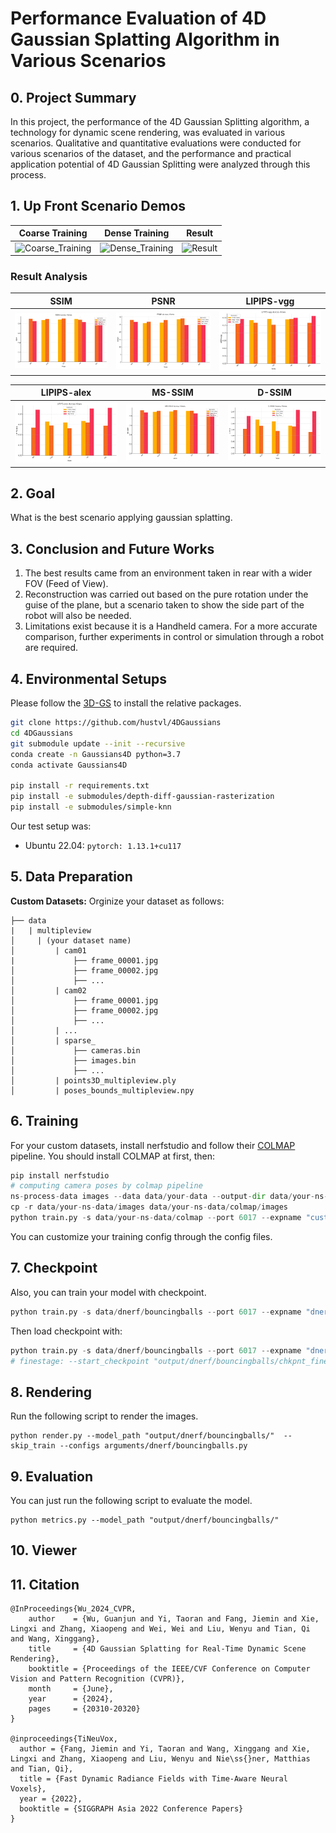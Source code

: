# Performance Evaluation of 4D Gaussian Splatting Algorithm in Various Scenarios

## 0. Project Summary
In this project, the performance of the 4D Gaussian Splitting algorithm, a technology for dynamic scene rendering, was evaluated in various scenarios. Qualitative and quantitative evaluations were conducted for various scenarios of the dataset, and the performance and practical application potential of 4D Gaussian Splitting were analyzed through this process.

## 1. Up Front Scenario Demos
|Coarse Training|Dense Training|Result|
|---|---|---|
|![Coarse_Training](/assets/up_fw_before_Training.gif)|![Dense_Training](/assets/up_fw_after_coarse_training.gif)|![Result](/assets/up_fw_real.gif)|


### Result Analysis
|SSIM|PSNR|LIPIPS-vgg|
|---|---|---|
|![output1](/assets/output1.png)|![output2](/assets/output2.png)|![output3](/assets/output3.png)|

|LIPIPS-alex|MS-SSIM|D-SSIM|
|---|---|---|
|![output4](/assets/output4.png)|![output5](/assets/output5.png)|![output6](/assets/output6.png)|

## 2. Goal 
What is the best scenario applying gaussian splatting.


## 3. Conclusion and Future Works
1. The best results came from an environment taken in rear with a wider FOV (Feed of View).
2. Reconstruction was carried out based on the pure rotation under the guise of the plane, but a scenario taken to show the side part of the robot will also be needed.
3. Limitations exist because it is a Handheld camera. For a more accurate comparison, further experiments in control or simulation through a robot are required.

## 4. Environmental Setups

Please follow the [3D-GS](https://github.com/graphdeco-inria/gaussian-splatting) to install the relative packages.

```bash
git clone https://github.com/hustvl/4DGaussians
cd 4DGaussians
git submodule update --init --recursive
conda create -n Gaussians4D python=3.7 
conda activate Gaussians4D

pip install -r requirements.txt
pip install -e submodules/depth-diff-gaussian-rasterization
pip install -e submodules/simple-knn
```

Our test setup was:
- Ubuntu 22.04: `pytorch: 1.13.1+cu117`

## 5. Data Preparation

**Custom Datasets:**
Orginize your dataset as follows:

```
├── data
|   | multipleview
│     | (your dataset name) 
│   	  | cam01
|     		  ├── frame_00001.jpg
│     		  ├── frame_00002.jpg
│     		  ├── ...
│   	  | cam02
│     		  ├── frame_00001.jpg
│     		  ├── frame_00002.jpg
│     		  ├── ...
│   	  | ...
│   	  | sparse_
│     		  ├── cameras.bin
│     		  ├── images.bin
│     		  ├── ...
│   	  | points3D_multipleview.ply
│   	  | poses_bounds_multipleview.npy
```


## 6. Training

For your custom datasets, install nerfstudio and follow their [COLMAP](https://colmap.github.io/) pipeline. You should install COLMAP at first, then:

```python
pip install nerfstudio
# computing camera poses by colmap pipeline
ns-process-data images --data data/your-data --output-dir data/your-ns-data
cp -r data/your-ns-data/images data/your-ns-data/colmap/images
python train.py -s data/your-ns-data/colmap --port 6017 --expname "custom" --configs arguments/hypernerf/default.py 
```
You can customize your training config through the config files.

## 7. Checkpoint

Also, you can train your model with checkpoint.

```python
python train.py -s data/dnerf/bouncingballs --port 6017 --expname "dnerf/bouncingballs" --configs arguments/dnerf/bouncingballs.py --checkpoint_iterations 200 # change it.
```

Then load checkpoint with:

```python
python train.py -s data/dnerf/bouncingballs --port 6017 --expname "dnerf/bouncingballs" --configs arguments/dnerf/bouncingballs.py --start_checkpoint "output/dnerf/bouncingballs/chkpnt_coarse_200.pth"
# finestage: --start_checkpoint "output/dnerf/bouncingballs/chkpnt_fine_200.pth"
```

## 8. Rendering

Run the following script to render the images.

```
python render.py --model_path "output/dnerf/bouncingballs/"  --skip_train --configs arguments/dnerf/bouncingballs.py 
```

## 9. Evaluation

You can just run the following script to evaluate the model.

```
python metrics.py --model_path "output/dnerf/bouncingballs/" 
```


## 10. Viewer



## 11. Citation

```
@InProceedings{Wu_2024_CVPR,
    author    = {Wu, Guanjun and Yi, Taoran and Fang, Jiemin and Xie, Lingxi and Zhang, Xiaopeng and Wei, Wei and Liu, Wenyu and Tian, Qi and Wang, Xinggang},
    title     = {4D Gaussian Splatting for Real-Time Dynamic Scene Rendering},
    booktitle = {Proceedings of the IEEE/CVF Conference on Computer Vision and Pattern Recognition (CVPR)},
    month     = {June},
    year      = {2024},
    pages     = {20310-20320}
}

@inproceedings{TiNeuVox,
  author = {Fang, Jiemin and Yi, Taoran and Wang, Xinggang and Xie, Lingxi and Zhang, Xiaopeng and Liu, Wenyu and Nie\ss{}ner, Matthias and Tian, Qi},
  title = {Fast Dynamic Radiance Fields with Time-Aware Neural Voxels},
  year = {2022},
  booktitle = {SIGGRAPH Asia 2022 Conference Papers}
}
```
